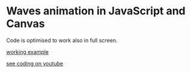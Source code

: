# Waves animation in JavaScript and Canvas

Code is optimised to work also in full screen.

[working example](https://kodernpl.github.io/waves-animation-in-js-canvas/index.html)

[see coding on youtube](https://www.youtube.com/watch?v=VKI6doQvFI0)
